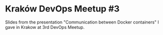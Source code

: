 Kraków DevOps Meetup #3
=======================

Slides from the presentation "Communication between Docker containers" I gave in
Krakow at 3rd DevOps Meetup.
